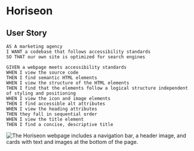 # Horiseon

## User Story
```
AS A marketing agency
I WANT a codebase that follows accessibility standards
SO THAT our own site is optimized for search engines

GIVEN a webpage meets accessibility standards
WHEN I view the source code
THEN I find semantic HTML elements
WHEN I view the structure of the HTML elements
THEN I find that the elements follow a logical structure independent of styling and positioning
WHEN I view the icon and image elements
THEN I find accessible alt attributes
WHEN I view the heading attributes
THEN they fall in sequential order
WHEN I view the title element
THEN I find a concise, descriptive title
```
![The Horiseon webpage includes a navigation bar, a header image, and cards with text and images at the bottom of the page.](./assets/Screen%20Shot%202022-11-13%20at%204.22.33%20PM.png)